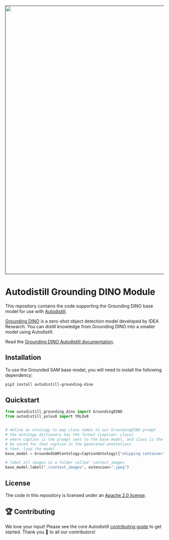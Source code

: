 <div align="center">
  <p>
    <a align="center" href="" target="_blank">
      <img
        width="850"
        src="https://media.roboflow.com/open-source/autodistill/autodistill-banner.png?3"
      >
    </a>
  </p>
</div>

# Autodistill Grounding DINO Module

This repository contains the code supporting the Grounding DINO base model for use with [Autodistill](https://github.com/autodistill/autodistill).

[Grounding DINO](https://github.com/IDEA-Research/GroundingDINO) is a zero-shot object detection model developed by IDEA Research. You can distill knowledge from Grounding DINO into a smaller model using Autodistill.

Read the [Grounding DINO Autodistill documentation](https://autodistill.github.io/autodistill/base_models/groundedsam/).

## Installation

To use the Grounded SAM base model, you will need to install the following dependency:

```bash
pip3 install autodistill-grounding-dino
```

## Quickstart

```python
from autodistill_grounding_dino import GroundingDINO
from autodistill_yolov8 import YOLOv8


# define an ontology to map class names to our GroundingDINO prompt
# the ontology dictionary has the format {caption: class}
# where caption is the prompt sent to the base model, and class is the label that will
# be saved for that caption in the generated annotations
# then, load the model
base_model = GroundedSAM(ontology=CaptionOntology({"shipping container": "container"}))

# label all images in a folder called `context_images`
base_model.label("./context_images", extension=".jpeg")
```

## License

The code in this repository is licensed under an [Apache 2.0 license](LICENSE).

## 🏆 Contributing

We love your input! Please see the core Autodistill [contributing guide](https://github.com/autodistill/autodistill/blob/main/CONTRIBUTING.md) to get started. Thank you 🙏 to all our contributors!